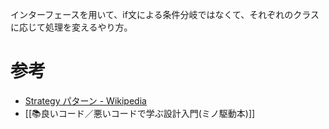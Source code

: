 インターフェースを用いて、if文による条件分岐ではなくて、それぞれのクラスに応じて処理を変えるやり方。


# 参考
- [Strategy パターン - Wikipedia](https://ja.wikipedia.org/wiki/Strategy_%E3%83%91%E3%82%BF%E3%83%BC%E3%83%B3)
- [[📚良いコード／悪いコードで学ぶ設計入門(ミノ駆動本)]]
